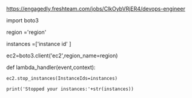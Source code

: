 https://engagedly.freshteam.com/jobs/ClkOybVRjER4/devops-engineer


import boto3

region ='region'

instances =['instance id' ]

ec2=boto3.client('ec2',region_name=region)

def lambda_handler(event,context):

    ec2.stop_instances(InstanceIds=instances)
    
    print('Stopped your instances:'+str(instances))
